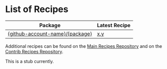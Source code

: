 # List of Recipes

| Package                                                                                       | Latest Recipe                             |
|-----------------------------------------------------------------------------------------------|-------------------------------------------|
| [{github-account-name}/{package}](https://packagist.org/packages/{github-account-name}/{package}) | [x.y]({github-account-name}.{package_dotted}.{version}.json) |

Additional recipes can be found on the
[Main Recipes Repository](https://github.com/symfony/recipes/blob/flex/main/RECIPES.md)
and on the
[Contrib Recipes Repository](https://github.com/symfony/recipes-contrib/blob/flex/main/RECIPES.md). 

This is a stub currently.
